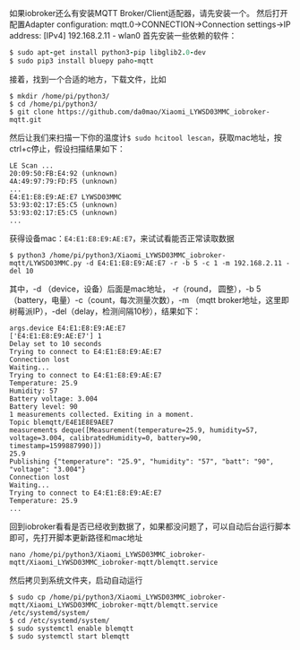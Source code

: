 如果iobroker还么有安装MQTT Broker/Client适配器，请先安装一个。
然后打开配置Adapter configuration: mqtt.0->CONNECTION->Connection settings->IP address: [IPv4] 192.168.2.11 - wlan0
首先安装一些依赖的软件：
```ruby
$ sudo apt-get install python3-pip libglib2.0-dev
$ sudo pip3 install bluepy paho-mqtt
```
接着，找到一个合适的地方，下载文件，比如
```
$ mkdir /home/pi/python3/
$ cd /home/pi/python3/
$ git clone https://github.com/da0mao/Xiaomi_LYWSD03MMC_iobroker-mqtt.git
```
然后让我们来扫描一下你的温度计`$ sudo hcitool lescan`，获取mac地址，按ctrl+c停止，假设扫描结果如下：
```
LE Scan ...
20:09:50:FB:E4:92 (unknown)
4A:49:97:79:FD:F5 (unknown)
...
E4:E1:E8:E9:AE:E7 LYWSD03MMC
53:93:02:17:E5:C5 (unknown)
53:93:02:17:E5:C5 (unknown)
...
```
获得设备mac：`E4:E1:E8:E9:AE:E7`，来试试看能否正常读取数据
```
$ python3 /home/pi/python3/Xiaomi_LYWSD03MMC_iobroker-mqtt/LYWSD03MMC.py -d E4:E1:E8:E9:AE:E7 -r -b 5 -c 1 -m 192.168.2.11 -del 10
```
其中，-d （device，设备）后面是mac地址， -r（round， 圆整），-b 5（battery，电量）-c（count，每次测量次数），-m （mqtt broker地址，这里即树莓派IP），-del（delay，检测间隔10秒），结果如下：
```
args.device E4:E1:E8:E9:AE:E7
['E4:E1:E8:E9:AE:E7'] 1
Delay set to 10 seconds
Trying to connect to E4:E1:E8:E9:AE:E7
Connection lost
Waiting...
Trying to connect to E4:E1:E8:E9:AE:E7
Temperature: 25.9
Humidity: 57
Battery voltage: 3.004
Battery level: 90
1 measurements collected. Exiting in a moment.
Topic blemqtt/E4E1E8E9AEE7
measurements deque([Measurement(temperature=25.9, humidity=57, voltage=3.004, calibratedHumidity=0, battery=90, timestamp=1599887990)])
25.9
Publishing {"temperature": "25.9", "humidity": "57", "batt": "90", "voltage": "3.004"}
Connection lost
Waiting...
Trying to connect to E4:E1:E8:E9:AE:E7
Temperature: 25.9
...
```
回到iobroker看看是否已经收到数据了，如果都没问题了，可以自动后台运行脚本即可，先打开脚本更新路径和mac地址
```
nano /home/pi/python3/Xiaomi_LYWSD03MMC_iobroker-mqtt/Xiaomi_LYWSD03MMC_iobroker-mqtt/blemqtt.service
```
然后拷贝到系统文件夹，启动自动运行
```
$ sudo cp /home/pi/python3/Xiaomi_LYWSD03MMC_iobroker-mqtt/Xiaomi_LYWSD03MMC_iobroker-mqtt/blemqtt.service /etc/systemd/system/
$ cd /etc/systemd/system/
$ sudo systemctl enable blemqtt
$ sudo systemctl start blemqtt
```
